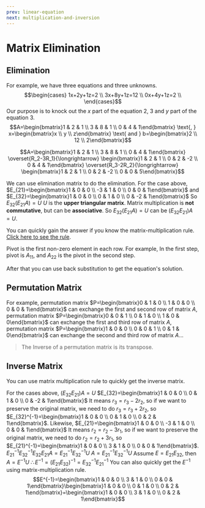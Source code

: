```yaml
---
prev: linear-equation
next: multiplication-and-inversion
---
```

# Matrix Elimination
## Elimination
For example, we have three equations and three unknowns.
$$\begin{cases}
1x+2y+1z=2 \\
3x+8y+1z=12 \\
0x+4y+1z=2 \\
\end{cases}$$
Our purpose is to knock out the $x$ part of the equation 2, 3 and $y$ part of the equation 3.
$$A=\begin{bmatrix}1 & 2 & 1 \\ 3 & 8 & 1 \\ 0 & 4 & 1\end{bmatrix} \text{, }
x=\begin{bmatrix}x \\ y \\ z\end{bmatrix} \text{ and }
b=\begin{bmatrix}2 \\ 12 \\ 2\end{bmatrix}$$

$$A=\begin{bmatrix}1 & 2 & 1 \\ 3 & 8 & 1 \\ 0 & 4 & 1\end{bmatrix} \overset{R_2-3R_1}{\longrightarrow} \begin{bmatrix}1 & 2 & 1 \\ 0 & 2 & -2 \\ 0 & 4 & 1\end{bmatrix} \overset{R_3-2R_2}{\longrightarrow} \begin{bmatrix}1 & 2 & 1 \\ 0 & 2 & -2 \\ 0 & 0 & 5\end{bmatrix}$$

We can use elimination matrix to do the elimination.
For the case above, $E_{21}=\begin{bmatrix}1 & 0 & 0 \\ -3 & 1 & 0 \\ 0 & 0 & 1\end{bmatrix}$ and $E_{32}=\begin{bmatrix}1 & 0 & 0 \\ 0 & 1 & 0 \\ 0 & -2 & 1\end{bmatrix}$
So $E_{32}(E_{21}A)=U$ $U$ is the **upper triangular matrix**.
Matrix multiplication is **not commutative**, but can be **associative**.
So $E_{32}(E_{21}A)=U$ can be $(E_{32}E_{21})A=U$.

You can quickly gain the answer if you know the matrix-multiplication rule. [Click here to see the rule](multiplication-and-inversion.md).

Pivot is the first non-zero element in each row. For example, In the first step, pivot is $A_{11}$, and $A_{22}$ is the pivot in the second step.

After that you can use back substitution to get the equation's solution.

## Permutation Matrix
For example, permutation matrix $P=\begin{bmatrix}0 & 1 & 0 \\ 1 & 0 & 0 \\ 0 & 0 & 1\end{bmatrix}$ can exchange the first and second row of matrix $A$, permutation matrix $P=\begin{bmatrix}0 & 0 & 1 \\ 0 & 1 & 0 \\ 1 & 0 & 0\end{bmatrix}$ can exchange the first and third row of matrix $A$, permutation matrix $P=\begin{bmatrix}1 & 0 & 0 \\ 0 & 0 & 1 \\ 0 & 1 & 0\end{bmatrix}$ can exchange the second and third row of matrix $A$...

> The Inverse of a permutation matrix is its transpose.

## Inverse Matrix
You can use matrix multiplication rule to quickly get the inverse matrix.

For the cases above, $(E_{32}E_{21})A=U$
$E_{32}=\begin{bmatrix}1 & 0 & 0 \\ 0 & 1 & 0 \\ 0 & -2 & 1\end{bmatrix}$ It means $r_3=r_3-2r_2$, so if we want to preserve the original matrix, we need to do $r_3=r_3+2r_2$, so $E_{32}^{-1}=\begin{bmatrix}1 & 0 & 0 \\ 0 & 1 & 0 \\ 0 & 2 & 1\end{bmatrix}$.
Likewise, $E_{21}=\begin{bmatrix}1 & 0 & 0 \\ -3 & 1 & 0 \\ 0 & 0 & 1\end{bmatrix}$ It means $r_2=r_2-3r_1$, so if we want to preserve the original matrix, we need to do $r_2=r_2+3r_1$, so $E_{21}^{-1}=\begin{bmatrix}1 & 0 & 0 \\ 3 & 1 & 0 \\ 0 & 0 & 1\end{bmatrix}$.
$E_{21}^{-1}E_{32}^{-1}E_{32}E_{21}A=E_{21}^{-1}E_{32}^{-1}U$
$A=E_{21}^{-1}E_{32}^{-1}U$
Assume $E=E_{21}E_{32}$, then $A=E^{-1}U$
$\therefore E^{-1} = (E_{21}E_{32})^{-1} = E_{32}^{-1}E_{21}^{-1}$
You can also quickly get the $E^{-1}$ using matrix-multiplication rule.
$$E^{-1}=\begin{bmatrix}1 & 0 & 0 \\ 3 & 1 & 0 \\ 0 & 0 & 1\end{bmatrix}\begin{bmatrix}1 & 0 & 0 \\ 0 & 1 & 0 \\ 0 & 2 & 1\end{bmatrix}=\begin{bmatrix}1 & 0 & 0 \\ 3 & 1 & 0 \\ 0 & 2 & 1\end{bmatrix}$$
